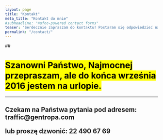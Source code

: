 ```yaml
---
layout: page
title: "Kontakt"
meta_title: "Kontakt do mnie"
#subheadline: "Wufoo-powered contact forms"
teaser: "Serdecznie zapraszam do kontaktu! Postaram się odpowiedzieć na wszystkie pytania."
permalink: "/contact/"
---
```

##<h1><mark> Szanowni Państwo, Najmocnej przepraszam, ale do końca września 2016 jestem na urlopie.</mark></h1>
<hr>

<h2>
Czekam na Państwa pytania pod adresem: traffic@gentropa.com

lub proszę dzwonić: 22 490 67 69
</h2>

